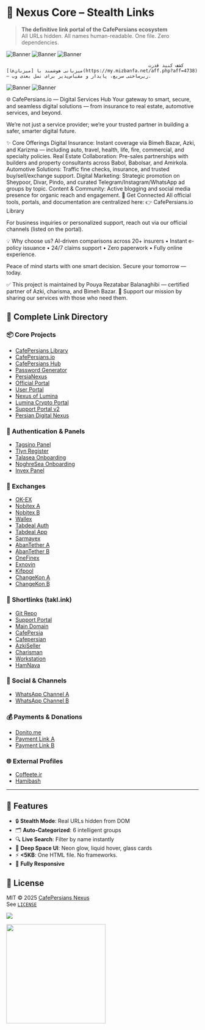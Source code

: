 # 🌌 Nexus Core – Stealth Links

> **The definitive link portal of the CafePersians ecosystem**  
> All URLs hidden. All names human-readable. One file. Zero dependencies.

![Banner](https://mizbanfa.net/wp-content/uploads/2020/10/468x60-1.png)
![Banner](https://mizbanfa.net/wp-content/uploads/2020/10/600x300-1.png)
![Banner](https://mizbanfa.net/wp-content/uploads/2020/10/125x400-1.png)
                                                                     
                                                                      
                                                        کشف کنید قدرت میزبانی هوشمند با [میزبان‌فا](https://my.mizbanfa.net/aff.php?aff=4738) — زیرساختی سریع، پایدار و مقیاس‌پذیر برای نسل بعدی وب.

![Banner](https://mizbanfa.net/wp-content/uploads/2020/10/760x80-3.png)
![Banner](https://mizbanfa.net/wp-content/uploads/2020/10/620X203-3.png)

🌐 CafePersians.io — Digital Services Hub
Your gateway to smart, secure, and seamless digital solutions — from insurance to real estate, automotive services, and beyond.

We’re not just a service provider; we’re your trusted partner in building a safer, smarter digital future.

✨ Core Offerings
Digital Insurance: Instant coverage via Bimeh Bazar, Azki, and Karizma — including auto, travel, health, life, fire, commercial, and specialty policies.
Real Estate Collaboration: Pre-sales partnerships with builders and property consultants across Babol, Babolsar, and Amirkola.
Automotive Solutions: Traffic fine checks, insurance, and trusted buy/sell/exchange support.
Digital Marketing: Strategic promotion on Sheypoor, Divar, Pindo, and curated Telegram/Instagram/WhatsApp ad groups by topic.
Content & Community: Active blogging and social media presence for organic reach and engagement.
🔗 Get Connected
All official tools, portals, and documentation are centralized here:
👉 CafePersians.io Library

For business inquiries or personalized support, reach out via our official channels (listed on the portal).

💡 Why choose us?
AI-driven comparisons across 20+ insurers • Instant e-policy issuance • 24/7 claims support • Zero paperwork • Fully online experience. 

Peace of mind starts with one smart decision.
Secure your tomorrow — today.

✅ This project is maintained by Pouya Rezatabar Balanaghibi — certified partner of Azki, charisma, and Bimeh Bazar.
💛 Support our mission by sharing our services with those who need them.


## 🔗 Complete Link Directory

### 📦 Core Projects
- [CafePersians Library](https://techforall1373.github.io/cafepersians.io.lib/)
- [CafePersians.io](https://techforall1373.github.io/Cafepersians.io/)
- [CafePersians Hub](https://techforall1373.github.io/CafePersians/)
- [Password Generator](https://techforall1373.github.io/cafe-persians-password-gen/)
- [PersiaNexus](https://techforall1373.github.io/PersiaNexus/)
- [Official Portal](https://techforall1373.github.io/CafePersians-Official/)
- [User Portal](https://techforall1373.github.io/CafePersians-Portal/)
- [Nexus of Lumina](https://techforall1373.github.io/Nexus-of-Lumina/)
- [Lumina Crypto Portal](https://techforall1373.github.io/lumina-crypto-portal/)
- [Support Portal v2](https://techforall1373.github.io/cafepersian-support-portal/)
- [Persian Digital Nexus](https://techforall1373.github.io/persian-digital-nexus/)

### 🔐 Authentication & Panels
- [Tagsino Panel](https://panel.tagsino.com/auth/login?referral=AAJDA)
- [Tlyn Register](https://my.tlyn.ir/register?referral=RZMRGV)
- [Talasea Onboarding](https://talasea.ir/onboarding/?r=ENqbdgri)
- [NoghreSea Onboarding](https://noghresea.ir/onboarding/?r=YXnepCnN)
- [Invex Panel](https://panel.invex.ir/auth/register?referral_code=CSAORIUD)

### 💱 Exchanges
- [OK-EX](https://ok-ex.io?refer=1818372)
- [Nobitex A](https://nobitex.ir/signup/?refcode=9553724)
- [Nobitex B](https://nobitex.ir/signup/?refcode=AA02BB1)
- [Wallex](https://wallex.ir/signup?ref=cmesrp1)
- [Tabdeal Auth](https://tabdeal.org/auth/register-req?refcode=1er1sw)
- [Tabdeal App](https://tabdeal.org/install-app?refcode=1er1sw)
- [Sarmayex](https://sarmayex.com/authentication/init?reagent_code=480132887)
- [AbanTether A](https://abantether.com/register?code=23UQR)
- [AbanTether B](https://abantether.com/register?code=rScM)
- [OneFinex](https://onefinex.com/login?ref=o1eo8osb4l)
- [Exnovin](https://exnovin.io/app/register?ref=1581831747)
- [Kifpool](https://kifpool.me/member_v2/register?referral=Y5aw5xPz3AML)
- [ChangeKon A](https://changekon.ir?ref=CAP_82957718)
- [ChangeKon B](https://changekon.ir?ref=44938819)

### 🔗 Shortlinks (takl.ink)
- [Git Repo](https://takl.ink/cafepersians.git/)
- [Support Portal](https://takl.ink/cafepersians.Support/)
- [Main Domain](https://takl.ink/Cafepersians.io/)
- [CafePersia](https://takl.ink/CafePersia/)
- [Cafepersian](https://takl.ink/Cafepersian/)
- [AzkiSeller](https://takl.ink/azkiSeller/)
- [Charisman](https://takl.ink/Charisman/)
- [Workstation](https://takl.ink/Workstation/)
- [HamNava](https://takl.ink/HamNava/)

### 💬 Social & Channels
- [WhatsApp Channel A](https://whatsapp.com/channel/0029VbBA6O26RGJCCAPcpM3H)
- [WhatsApp Channel B](https://whatsapp.com/channel/0029VazXKZPL2ATzkbqfge2G)

### 💰 Payments & Donations
- [Donito.me](https://donito.me/cafepersians)
- [Payment Link A](https://paylink.payment4.com/en/cafepersians/a43a45c4-e7b6-42f0-bcf8-8f850cd3b239)
- [Payment Link B](https://paylink.payment4.com/en/cafepersians/01e9f9b6-590f-44e9-874f-7d5a5a50355d)

### 🌐 External Profiles
- [Coffeete.ir](https://www.coffeete.ir/Cafepersians)
- [Hamibash](https://hamibash.com/cafepersians)

---

## 🧠 Features

- 🔒 **Stealth Mode**: Real URLs hidden from DOM
- 🗂️ **Auto-Categorized**: 6 intelligent groups
- 🔍 **Live Search**: Filter by name instantly
- 🎨 **Deep Space UI**: Neon glow, liquid hover, glass cards
- ⚡ **<5KB**: One HTML file. No frameworks.
- 📱 **Fully Responsive**



## 📜 License

MIT © 2025 [CafePersians Nexus](https://takl.ink/Cafepersians.io/)  
See [`LICENSE`](./LICENSE)

<a href="https://www.coffeebede.com/cafepersians.io"><img class="img-fluid" src="https://coffeebede.ir/DashboardTemplateV2/app-assets/images/banner/default-yellow.svg" /></a>

<a href="http://www.coffeete.ir/Cafepersians">
       <img src="http://www.coffeete.ir/images/buttons/lemonchiffon.png" style="width:260px;" />
</a>
